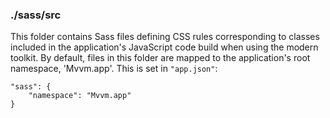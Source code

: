 ### ./sass/src

This folder contains Sass files defining CSS rules corresponding to classes
included in the application's JavaScript code build when using the modern toolkit.
By default, files in this folder are mapped to the application's root namespace, 'Mvvm.app'.
This is set in `"app.json"`:

    "sass": {
        "namespace": "Mvvm.app"
    }